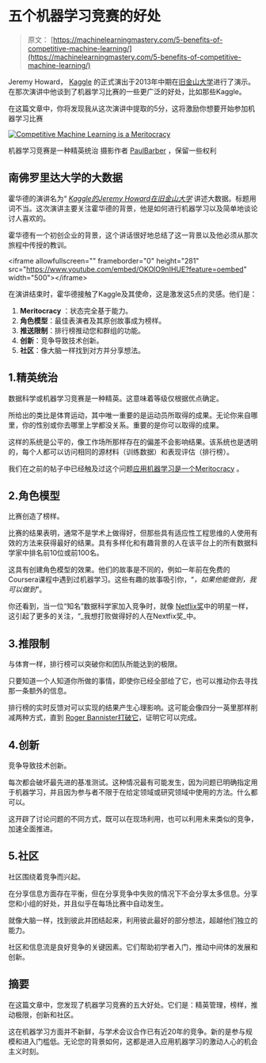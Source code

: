 # 五个机器学习竞赛的好处

> 原文： [https://machinelearningmastery.com/5-benefits-of-competitive-machine-learning/](https://machinelearningmastery.com/5-benefits-of-competitive-machine-learning/)

Jeremy Howard， [Kaggle](http://www.kaggle.com/) 的正式演出于2013年中期在[旧金山大学](http://www.usfca.edu/)进行了演示。在那次演讲中他谈到了机器学习比赛的一些更广泛的好处，比如那些Kaggle。

在这篇文章中，你将发现我从这次演讲中提取的5分，这将激励你想要开始参加机器学习比赛

[![Competitive Machine Learning is a Meritocracy](img/5dab5e85e1fd800e2906680bb1b7db51.jpg)](https://3qeqpr26caki16dnhd19sv6by6v-wpengine.netdna-ssl.com/wp-content/uploads/2014/08/Competitive-Machine-Learning-is-a-Meritocracy.jpg)

机器学习竞赛是一种精英统治
摄影作者 [PaulBarber](https://www.flickr.com/photos/boipevassu/7742521640) ，保留一些权利

## 南佛罗里达大学的大数据

霍华德的演讲名为“ [_Kaggle的Jeremy Howard在旧金山大学_](https://www.youtube.com/watch?v=OKOlO9nIHUE) 讲述大数据。标题用词不当。这次演讲主要关注霍华德的背景，他是如何进行机器学习以及简单地谈论讨人喜欢的。

霍华德有一个初创企业的背景，这个讲话很好地总结了这一背景以及他必须从那次旅程中传授的教训。

&lt;iframe allowfullscreen="" frameborder="0" height="281" src="https://www.youtube.com/embed/OKOlO9nIHUE?feature=oembed" width="500"&gt;&lt;/iframe&gt;

在演讲结束时，霍华德接触了Kaggle及其使命，这是激发这5点的灵感。他们是：

1.  **Meritocracy** ：状态完全基于能力。
2.  **角色模型**：最佳表演者及其原创故事成为榜样。
3.  **推送限制**：排行榜推动您和群组的功能。
4.  **创新**：竞争导致技术创新。
5.  **社区**：像大脑一样找到对方并分享想法。

## 1.精英统治

数据科学或机器学习竞赛是一种精英。这意味着等级仅根据优点确定。

所给出的类比是体育运动，其中唯一重要的是运动员所取得的成果。无论你来自哪里，你的性别或你去哪里上学都没关系。重要的是你可以取得的成果。

这样的系统是公平的，像工作场所那样存在的偏差不会影响结果。该系统也是透明的，每个人都可以访问相同的源材料（训练数据）和表现评估（排行榜）。

我们在之前的帖子中已经触及过这个问题[应用机器学习是一个Meritocracy](http://machinelearningmastery.com/applied-machine-learning-is-a-meritocracy/ "Applied Machine Learning is a Meritocracy") 。

## 2.角色模型

比赛创造了榜样。

比赛的结果表明，通常不是学术上做得好，但那些具有适应性工程思维的人使用有效的方法来获得最好的结果。具有多样化和有趣背景的人在该平台上的所有数据科学家中排名前10位或前100名。

这具有创建角色模型的效果。他们的故事是不同的，例如一年前在免费的Coursera课程中遇到过机器学习。这些有趣的故事吸引你，“_，如果他能做到，我可以做到_”。

你还看到，当一位“知名”数据科学家加入竞争时，就像 [Netflix奖](http://en.wikipedia.org/wiki/Netflix_Prize)中的明星一样，这引起了更多的关注，“_我想打败做得好的人在Nextfix奖_中。

## 3.推限制

与体育一样，排行榜可以突破你和团队所能达到的极限。

只要知道一个人知道你所做的事情，即使你已经全部给了它，也可以推动你去寻找那一条额外的信息。

排行榜的实时反馈对可以实现的结果产生心理影响。这可能会像四分一英里那样削减两种方式，直到 [Roger Bannister打破它](http://en.wikipedia.org/wiki/Four-minute_mile)，证明它可以完成。

## 4.创新

竞争导致技术创新。

每次都会破坏最先进的基准测试。这种情况最有可能发生，因为问题已明确指定用于机器学习，并且因为参与者不限于在给定领域或研究领域中使用的方法。什么都可以。

这开辟了讨论问题的不同方式，既可以在现场利用，也可以利用未来类似的竞争，加速全面推进。

## 5.社区

社区围绕着竞争而兴起。

在分享信息方面存在平衡，但在分享竞争中失败的情况下不会分享太多信息。分享您和小组的好处，并且似乎在每场比赛中自动发生。

就像大脑一样，找到彼此并团结起来，利用彼此最好的部分想法，超越他们独立的能力。

社区和信息流是良好竞争的关键因素。它们帮助初学者入门，推动中间体的发展和创新。

## 摘要

在这篇文章中，您发现了机器学习竞赛的五大好处。它们是：精英管理，榜样，推动极限，创新和社区。

这在机器学习方面并不新鲜，与学术会议合作已有近20年的竞争。新的是参与规模和进入门槛低。无论您的背景如何，这都是进入应用机器学习的激动人心的机会主义时刻。